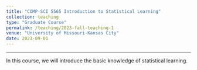 ```yaml
---
title: "COMP-SCI 5565 Introduction to Statistical Learning"
collection: teaching
type: "Graduate Course"
permalink: /teaching/2023-fall-teaching-1
venue: "University of Missouri-Kansas City"
date: 2023-09-01
---
```


---
In this course, we will introduce the basic knowledge of statistical learning.